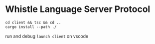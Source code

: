 # Whistle Language Server Protocol

```shell
cd client && tsc && cd ..
cargo install --path ./
```

run and debug `launch client` on vscode